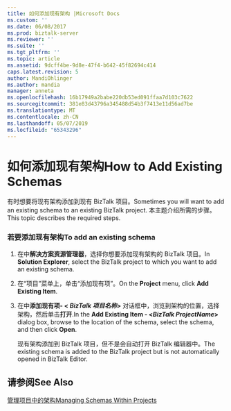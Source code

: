 ```yaml
---
title: 如何添加现有架构 |Microsoft Docs
ms.custom: ''
ms.date: 06/08/2017
ms.prod: biztalk-server
ms.reviewer: ''
ms.suite: ''
ms.tgt_pltfrm: ''
ms.topic: article
ms.assetid: 9dcff4be-9d8e-47f4-b642-45f82694c414
caps.latest.revision: 5
author: MandiOhlinger
ms.author: mandia
manager: anneta
ms.openlocfilehash: 16b17949a2babe220db53ed091ffaa7d103c7622
ms.sourcegitcommit: 381e83d43796a345488d54b3f7413e11d56ad7be
ms.translationtype: MT
ms.contentlocale: zh-CN
ms.lasthandoff: 05/07/2019
ms.locfileid: "65343296"
---
```

# <a name="how-to-add-existing-schemas"></a><span data-ttu-id="b0837-102">如何添加现有架构</span><span class="sxs-lookup"><span data-stu-id="b0837-102">How to Add Existing Schemas</span></span>
<span data-ttu-id="b0837-103">有时想要将现有架构添加到现有 BizTalk 项目。</span><span class="sxs-lookup"><span data-stu-id="b0837-103">Sometimes you will want to add an existing schema to an existing BizTalk project.</span></span> <span data-ttu-id="b0837-104">本主题介绍所需的步骤。</span><span class="sxs-lookup"><span data-stu-id="b0837-104">This topic describes the required steps.</span></span>  
  
### <a name="to-add-an-existing-schema"></a><span data-ttu-id="b0837-105">若要添加现有架构</span><span class="sxs-lookup"><span data-stu-id="b0837-105">To add an existing schema</span></span>  
  
1.  <span data-ttu-id="b0837-106">在中**解决方案资源管理器**，选择你想要添加现有架构的 BizTalk 项目。</span><span class="sxs-lookup"><span data-stu-id="b0837-106">In **Solution Explorer**, select the BizTalk project to which you want to add an existing schema.</span></span>  
  
2.  <span data-ttu-id="b0837-107">在“项目”菜单上，单击“添加现有项”。</span><span class="sxs-lookup"><span data-stu-id="b0837-107">On the **Project** menu, click **Add Existing Item**.</span></span>  
  
3.  <span data-ttu-id="b0837-108">在中**添加现有项- \< *BizTalk 项目名称*\>** 对话框中，浏览到架构的位置，选择架构，然后单击**打开**.</span><span class="sxs-lookup"><span data-stu-id="b0837-108">In the **Add Existing Item - \<*BizTalk ProjectName*\>** dialog box, browse to the location of the schema, select the schema, and then click **Open**.</span></span>  
  
     <span data-ttu-id="b0837-109">现有架构添加到 BizTalk 项目，但不是会自动打开 BizTalk 编辑器中。</span><span class="sxs-lookup"><span data-stu-id="b0837-109">The existing schema is added to the BizTalk project but is not automatically opened in BizTalk Editor.</span></span>  
  
## <a name="see-also"></a><span data-ttu-id="b0837-110">请参阅</span><span class="sxs-lookup"><span data-stu-id="b0837-110">See Also</span></span>  
 [<span data-ttu-id="b0837-111">管理项目中的架构</span><span class="sxs-lookup"><span data-stu-id="b0837-111">Managing Schemas Within Projects</span></span>](../core/managing-schemas-within-projects.md)